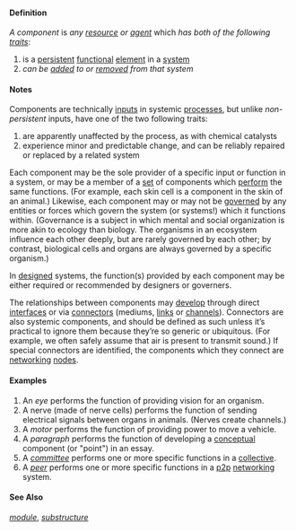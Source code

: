 #### Definition

*A component* is *any [resource](https://github.com/gcassel/Modular-Organization-Terminology/blob/master/terms/resource.md) or [agent](https://github.com/gcassel/Modular-Organization-Terminology/blob/master/terms/agent.md)* which *has both of the following [traits](https://github.com/gcassel/Modular-Organization-Terminology/blob/master/terms/trait.md)*:

1. is a [persistent](https://github.com/gcassel/Modular-Organization-Terminology/blob/master/terms/persistent.md) [functional](https://github.com/gcassel/Modular-Organization-Terminology/blob/master/terms/function.md) [element](https://github.com/gcassel/Modular-Organization-Terminology/blob/master/terms/element.md) in a [system](https://github.com/gcassel/Modular-Organization-Terminology/blob/master/terms/system.md)
2. *can be [added](https://github.com/gcassel/Modular-Organization-Terminology/blob/master/terms/add.md) to or [removed](https://github.com/gcassel/Modular-Organization-Terminology/blob/master/terms/remove.md) from that system*

#### Notes

Components are technically [inputs](https://github.com/gcassel/Modular-Organization-Terminology/blob/master/terms/input.md) in systemic [processes](https://github.com/gcassel/Modular-Organization-Terminology/blob/master/terms/process.md), but unlike *non-persistent* inputs, have one of the two following traits:

1. are apparently unaffected by the process, as with chemical catalysts
2. experience minor and predictable change, and can be reliably repaired or replaced by a related system  

Each component may be the sole provider of a specific input or function in a system, or may be a member of a [set](https://github.com/gcassel/Modular-Organization-Terminology/blob/master/terms/set.md) of components which [perform](https://github.com/gcassel/Modular-Organization-Terminology/blob/master/terms/perform.md) the same functions.  (For example, each skin cell is a component in the skin of an animal.)  Likewise, each component may or may not be [governed](https://github.com/gcassel/Modular-Organization-Terminology/blob/master/terms/govern.md) by any entities or forces which govern the system (or systems!) which it functions within. (Governance is a subject in which mental and social organization is more akin to ecology than biology.  The organisms in an ecosystem influence each other deeply, but are rarely governed by each other; by contrast, biological cells and organs are always governed by a specific organism.)

In [designed](https://github.com/gcassel/Modular-Organization-Terminology/blob/master/terms/design.md) systems, the function(s) provided by each component may be either required or recommended by designers or governers.

The relationships between components may [develop](https://github.com/gcassel/Modular-Organization-Terminology/blob/master/terms/develop.md) through direct [interfaces](https://github.com/gcassel/Modular-Organization-Terminology/blob/master/terms/interface.md) or via [connectors](https://github.com/gcassel/Modular-Organization-Terminology/blob/master/terms/connect.md) (mediums, [links](https://github.com/gcassel/Modular-Organization-Terminology/blob/master/terms/link.md) or [channels](https://github.com/gcassel/Modular-Organization-Terminology/blob/master/terms/channel.md)).  Connectors are also systemic components, and should be defined as such unless it’s practical to ignore them because they’re so generic or ubiquitous.  (For example, we often safely assume that air is present to transmit sound.)  If special connectors are identified, the components which they connect are [networking](https://github.com/gcassel/Modular-Organization-Terminology/blob/master/terms/network.md) [nodes](https://github.com/gcassel/Modular-Organization-Terminology/blob/master/terms/node.md).

#### Examples

1. An *eye* performs the function of providing vision for an organism.
2. A nerve (made of nerve cells) performs the function of sending electrical signals between organs in animals.  (Nerves create channels.)
3. A *motor* performs the function of providing power to move a vehicle.
4. A *paragraph* performs the function of developing a [conceptual](https://github.com/gcassel/Modular-Organization-Terminology/blob/master/terms/concept.md) component (or "point") in an essay.
5. A *[committee](https://github.com/gcassel/Modular-Organization-Terminology/blob/master/terms/committee.md)* performs one or more specific functions in a [collective](https://github.com/gcassel/Modular-Organization-Terminology/blob/master/terms/collective.md).
6. A *[peer](https://github.com/gcassel/Modular-Organization-Terminology/blob/master/terms/peer.md)* performs one or more specific functions in a [p2p](https://github.com/gcassel/Modular-Organization-Terminology/blob/master/terms/p2p.md) [networking](https://github.com/gcassel/Modular-Organization-Terminology/blob/master/terms/network.md) system.

#### See Also 

*[module](https://github.com/gcassel/Modular-Organization-Terminology/blob/master/terms/module.md)*, *[substructure](https://github.com/gcassel/Modular-Organization-Terminology/blob/master/terms/substructure.md)*

